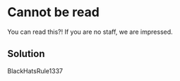 # Cannot be read

You can read this?!
If you are no staff, we are impressed.

## Solution

BlackHatsRule1337
